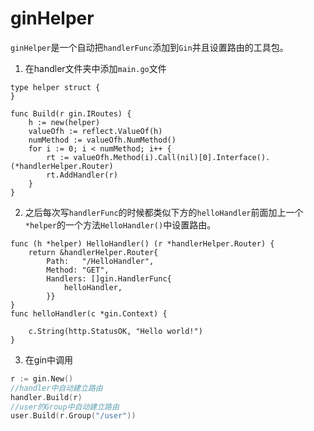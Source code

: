 # ginHelper

`ginHelper`是一个自动把`handlerFunc`添加到`Gin`并且设置路由的工具包。

1. 在handler文件夹中添加`main.go`文件
```
type helper struct {
}

func Build(r gin.IRoutes) {
    h := new(helper)
    valueOfh := reflect.ValueOf(h)
    numMethod := valueOfh.NumMethod()
    for i := 0; i < numMethod; i++ {
        rt := valueOfh.Method(i).Call(nil)[0].Interface().(*handlerHelper.Router)
        rt.AddHandler(r)
    }
}
```  
2. 之后每次写`handlerFunc`的时候都类似下方的`helloHandler`前面加上一个
`*helper`的一个方法`HelloHandler()`中设置路由。

```
func (h *helper) HelloHandler() (r *handlerHelper.Router) {
    return &handlerHelper.Router{
        Path:   "/HelloHandler",
        Method: "GET",
        Handlers: []gin.HandlerFunc{
            helloHandler,
        }}
}
func helloHandler(c *gin.Context) {

    c.String(http.StatusOK, "Hello world!")
}
```
3. 在gin中调用

```go
r := gin.New()
//handler中自动建立路由
handler.Build(r)
//user的Group中自动建立路由
user.Build(r.Group("/user"))
```